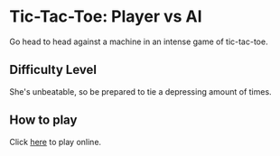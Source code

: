 # Tic-Tac-Toe: Player vs AI
Go head to head against a machine in an intense game of tic-tac-toe.

## Difficulty Level
She's unbeatable, so be prepared to tie a depressing amount of times.

## How to play
Click [here](https://trinket.io/python/42dde07260?runOption=run) to play online.
